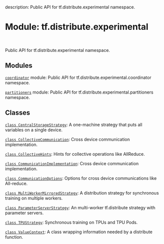 description: Public API for tf.distribute.experimental namespace.

<div itemscope itemtype="http://developers.google.com/ReferenceObject">
<meta itemprop="name" content="tf.distribute.experimental" />
<meta itemprop="path" content="Stable" />
</div>

# Module: tf.distribute.experimental

<!-- Insert buttons and diff -->

<table class="tfo-notebook-buttons tfo-api nocontent" align="left">

</table>



Public API for tf.distribute.experimental namespace.



## Modules

[`coordinator`](../../tf/distribute/experimental/coordinator.md) module: Public API for tf.distribute.experimental.coordinator namespace.

[`partitioners`](../../tf/distribute/experimental/partitioners.md) module: Public API for tf.distribute.experimental.partitioners namespace.

## Classes

[`class CentralStorageStrategy`](../../tf/distribute/experimental/CentralStorageStrategy.md): A one-machine strategy that puts all variables on a single device.

[`class CollectiveCommunication`](../../tf/distribute/experimental/CommunicationImplementation.md): Cross device communication implementation.

[`class CollectiveHints`](../../tf/distribute/experimental/CollectiveHints.md): Hints for collective operations like AllReduce.

[`class CommunicationImplementation`](../../tf/distribute/experimental/CommunicationImplementation.md): Cross device communication implementation.

[`class CommunicationOptions`](../../tf/distribute/experimental/CommunicationOptions.md): Options for cross device communications like All-reduce.

[`class MultiWorkerMirroredStrategy`](../../tf/distribute/experimental/MultiWorkerMirroredStrategy.md): A distribution strategy for synchronous training on multiple workers.

[`class ParameterServerStrategy`](../../tf/distribute/experimental/ParameterServerStrategy.md): An multi-worker tf.distribute strategy with parameter servers.

[`class TPUStrategy`](../../tf/distribute/experimental/TPUStrategy.md): Synchronous training on TPUs and TPU Pods.

[`class ValueContext`](../../tf/distribute/experimental/ValueContext.md): A class wrapping information needed by a distribute function.

